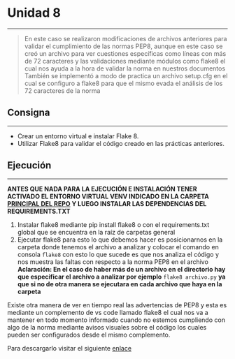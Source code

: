 # Unidad 8
----
>En este caso se realizaron modificaciones de archivos anteriores para validar el cumplimiento de las normas PEP8, aunque en este caso se creó un archivo para ver cuestiones específicas como líneas con más de 72 caracteres y las validaciones mediante módulos como flake8 el cual nos ayuda a la hora de validar la norma en nuestros documentos
>También se implementó a modo de practica un archivo setup.cfg en el cual se configuro a flake8 para que el mismo evada el análisis de los 72 caracteres de la norma

## Consigna
----
* Crear un entorno virtual e instalar Flake 8.
* Utilizar Flake8 para validar el código creado en las prácticas
anteriores.

## Ejecución
----
**ANTES QUE NADA PARA LA EJECUCIÓN E INSTALACIÓN TENER ACTIVADO EL ENTORNO VIRTUAL VENV INDICADO EN LA CARPETA [PRINCIPAL DEL REPO](https://github.com/alego125/timmit-data-engineer-by-alkemy) Y LUEGO INSTALAR LAS DEPENDENCIAS DEL REQUIREMENTS.TXT**

1) Instalar flake8 mediante pip install flake8 o con el requirements.txt global que se encuentra en la raíz de carpetas general
2) Ejecutar flake8 para esto lo que debemos hacer es posicionarnos en la carpeta donde tenemos el archivo a analizar y colocar el comando en consola <code>flake8</code> con esto lo que sucede es que nos analiza el código y nos muestra las faltas con respecto a la norma PEP8 en el archivo
   **Aclaración: En el caso de haber más de un archivo en el directorio hay que especificar el archivo a analizar por ejemplo** <code>flake8 archivo.py</code> **ya que si no de otra manera se ejecutara en cada archivo que haya en la carpeta**

Existe otra manera de ver en tiempo real las advertencias de PEP8 y esta es mediante un complemento de vs code llamado flake8 el cual nos va a mantener en todo momento informado cuando no estemos cumpliendo con algo de la norma mediante avisos visuales sobre el código los cuales pueden ser configurados desde el mismo complemento.

Para descargarlo visitar el siguiente [enlace](https://marketplace.visualstudio.com/items?itemName=ms-python.flake8)
